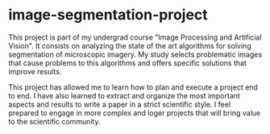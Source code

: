 # image-segmentation-project
This project is part of my undergrad course "Image Processing and Artificial Vision". It consists on analyzing the state of the art algorithms for solving segmentation of microscopic imagery. My study selects problematic images that cause problems to this algorithms and offers specific solutions that improve results. 

This project has allowed me to learn how to plan and execute a project end to end. I have also learned to extract and organize the most important aspects and results to write a paper in a strict scientific style. I feel prepared to engage in more complex and loger projects that will bring value to the scientific community. 
